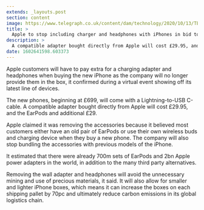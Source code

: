 ```yaml
--- 
extends: _layouts.post 
section: content 
image: https://www.telegraph.co.uk/content/dam/technology/2020/10/13/TELEMMGLPICT000241853329_trans_NvBQzQNjv4BqPuL-8ex6Wxr3HGFUi6PIc5PJSXUFsYSH3C2romDdHfI.jpeg?impolicy=logo-overlay 
title: > 
  Apple to stop including charger and headphones with iPhones in bid to cut carbon emissions 
description: > 
  A compatible adapter bought directly from Apple will cost £29.95, and the EarPods and additional £29.The company will also stop bundling the accessories with previous models of the iPhone.It estimated that there were already 700m sets of EarPods and 2bn Apple power adapters in the world, in addition to the many third party alternatives.Removing the wall adapter and headphones will avoid the unnecessary mining and use of precious materials, it said.It will also allow for smaller and lighter iPhone boxes, which means it can increase the boxes on each shipping pallet by 70pc and ultimately reduce carbon emissions in its global logistics chain. 
date: 1602641598.603373 
--- 
```

Apple customers will have to pay extra for a charging adapter and headphones when buying the new iPhone as the company will no longer provide them in the box, it confirmed during a virtual event showing off its latest line of devices.

The new phones, beginning at £699, will come with a Lightning-to-USB C-cable. A compatible adapter bought directly from Apple will cost £29.95, and the EarPods and additional £29.

Apple claimed it was removing the accessories because it believed most customers either have an old pair of EarPods or use their own wireless buds and charging device when they buy a new phone. The company will also stop bundling the accessories with previous models of the iPhone.

It estimated that there were already 700m sets of EarPods and 2bn Apple power adapters in the world, in addition to the many third party alternatives.

Removing the wall adapter and headphones will avoid the unnecessary mining and use of precious materials, it said. It will also allow for smaller and lighter iPhone boxes, which means it can increase the boxes on each shipping pallet by 70pc and ultimately reduce carbon emissions in its global logistics chain.